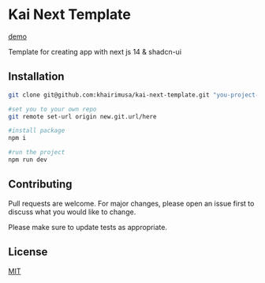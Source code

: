 # Kai Next Template

[demo](https://khairimusa.github.io/kai-next-template/)

Template for creating app with next js 14 & shadcn-ui

## Installation

```bash
git clone git@github.com:khairimusa/kai-next-template.git "you-project-name-here"

#set you to your own repo
git remote set-url origin new.git.url/here

#install package
npm i

#run the project
npm run dev
```

## Contributing

Pull requests are welcome. For major changes, please open an issue first
to discuss what you would like to change.

Please make sure to update tests as appropriate.

## License

[MIT](https://choosealicense.com/licenses/mit/)

